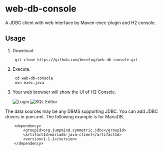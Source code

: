 web-db-console
==============
A JDBC client with web interface by Maven-exec-plugin and H2 console.

## Usage
1. Download.

		git clone https://github.com/benelog/web-db-console.git

2. Execute.

		cd web-db-console
		mvn exec:java

3. Your web browser will show the UI of H2 Console.

	![Login](http://file.benelog.net/web-db-console/console1.png)
	![SQL Editor](http://file.benelog.net/web-db-console/console2.png)

The data sources may be any DBMS supporting JDBC. You can add JDBC drivers in pom.xml. The following example is for MariaDB.

		<dependency>
			<groupId>org.jumpmind.symmetric.jdbc</groupId>
			<artifactId>mariadb-java-client</artifactId>
			<version>1.1.1</version>
		</dependency>
